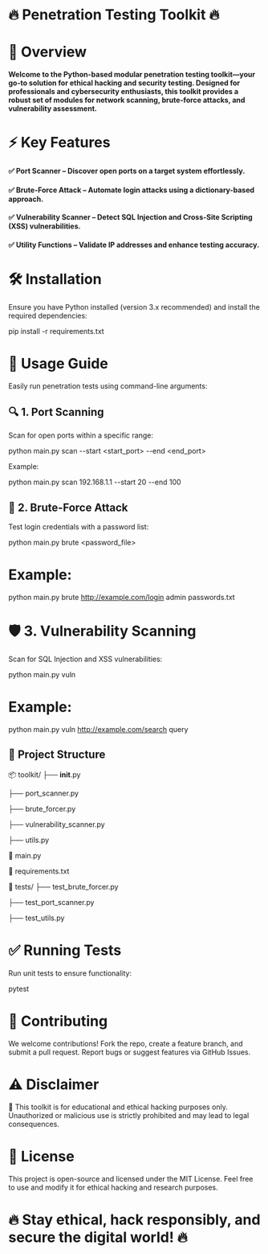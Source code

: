 # **🔥 Penetration Testing Toolkit 🔥**

# **🚀 Overview**
**Welcome to the Python-based modular penetration testing toolkit—your go-to solution for ethical hacking and security testing. Designed for professionals and cybersecurity enthusiasts, this toolkit provides a robust set of modules for network scanning, brute-force attacks, and vulnerability assessment.**
# **⚡ Key Features**

#### ✅ Port Scanner – Discover open ports on a target system effortlessly.
#### ✅ Brute-Force Attack – Automate login attacks using a dictionary-based approach.
#### ✅ Vulnerability Scanner – Detect SQL Injection and Cross-Site Scripting (XSS) vulnerabilities.
#### ✅ Utility Functions – Validate IP addresses and enhance testing accuracy.

# **🛠️ Installation**

Ensure you have Python installed (version 3.x recommended) and install the required dependencies:

pip install -r requirements.txt

# **🎯 Usage Guide**
Easily run penetration tests using command-line arguments:

## **🔍 1. Port Scanning**

Scan for open ports within a specific range:

python main.py scan <target> --start <start_port> --end <end_port>

Example:

python main.py scan 192.168.1.1 --start 20 --end 100

## **🔑 2. Brute-Force Attack**

Test login credentials with a password list:

python main.py brute <url> <username> <password_file>

# **Example:**

python main.py brute http://example.com/login admin passwords.txt

# **🛡️ 3. Vulnerability Scanning**

Scan for SQL Injection and XSS vulnerabilities:

python main.py vuln <url> <param>

# **Example:**

python main.py vuln http://example.com/search query

##  **📂 Project Structure**

📦 toolkit/
 ├── __init__.py
 
 ├── port_scanner.py
 
 ├── brute_forcer.py

 ├── vulnerability_scanner.py
 
 ├── utils.py

📜 main.py

📜 requirements.txt

📂 tests/
 ├── test_brute_forcer.py

 ├── test_port_scanner.py
 
 ├── test_utils.py

# ✅ Running Tests

Run unit tests to ensure functionality:

pytest

# 🤝 Contributing

We welcome contributions! Fork the repo, create a feature branch, and submit a pull request. Report bugs or suggest features via GitHub Issues.

# ⚠️ Disclaimer

🚨 This toolkit is for educational and ethical hacking purposes only. Unauthorized or malicious use is strictly prohibited and may lead to legal consequences.

# 📜 License

This project is open-source and licensed under the MIT License. Feel free to use and modify it for ethical hacking and research purposes.

# 🔥 Stay ethical, hack responsibly, and secure the digital world! 🔥

